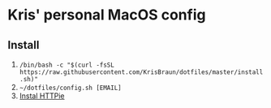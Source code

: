 # Kris' personal MacOS config

## Install

1. `/bin/bash -c "$(curl -fsSL https://raw.githubusercontent.com/KrisBraun/dotfiles/master/install.sh)"`
1. `~/dotfiles/config.sh [EMAIL]`
1. [Instal HTTPie](https://httpie.io/download)
